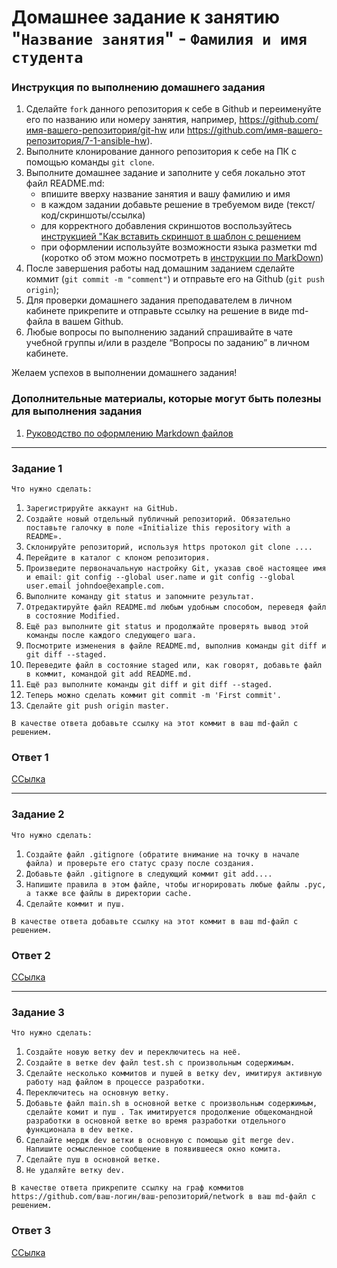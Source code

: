 # Домашнее задание к занятию "`Название занятия`" - `Фамилия и имя студента`


### Инструкция по выполнению домашнего задания

   1. Сделайте `fork` данного репозитория к себе в Github и переименуйте его по названию или номеру занятия, например, https://github.com/имя-вашего-репозитория/git-hw или  https://github.com/имя-вашего-репозитория/7-1-ansible-hw).
   2. Выполните клонирование данного репозитория к себе на ПК с помощью команды `git clone`.
   3. Выполните домашнее задание и заполните у себя локально этот файл README.md:
      - впишите вверху название занятия и вашу фамилию и имя
      - в каждом задании добавьте решение в требуемом виде (текст/код/скриншоты/ссылка)
      - для корректного добавления скриншотов воспользуйтесь [инструкцией "Как вставить скриншот в шаблон с решением](https://github.com/netology-code/sys-pattern-homework/blob/main/screen-instruction.md)
      - при оформлении используйте возможности языка разметки md (коротко об этом можно посмотреть в [инструкции  по MarkDown](https://github.com/netology-code/sys-pattern-homework/blob/main/md-instruction.md))
   4. После завершения работы над домашним заданием сделайте коммит (`git commit -m "comment"`) и отправьте его на Github (`git push origin`);
   5. Для проверки домашнего задания преподавателем в личном кабинете прикрепите и отправьте ссылку на решение в виде md-файла в вашем Github.
   6. Любые вопросы по выполнению заданий спрашивайте в чате учебной группы и/или в разделе “Вопросы по заданию” в личном кабинете.
   
Желаем успехов в выполнении домашнего задания!
   
### Дополнительные материалы, которые могут быть полезны для выполнения задания

1. [Руководство по оформлению Markdown файлов](https://gist.github.com/Jekins/2bf2d0638163f1294637#Code)

---

### Задание 1

`Что нужно сделать:`

1.    `Зарегистрируйте аккаунт на GitHub.`
2.    `Создайте новый отдельный публичный репозиторий. Обязательно поставьте галочку в поле «Initialize this repository with a README».`
3.    `Склонируйте репозиторий, используя https протокол git clone ....`
4.    `Перейдите в каталог с клоном репозитория.`
5.    `Произведите первоначальную настройку Git, указав своё настоящее имя и email: git config --global user.name и git config --global user.email johndoe@example.com.`
6.    `Выполните команду git status и запомните результат.`
7.    `Отредактируйте файл README.md любым удобным способом, переведя файл в состояние Modified.`
8.    `Ещё раз выполните git status и продолжайте проверять вывод этой команды после каждого следующего шага.`
9.    `Посмотрите изменения в файле README.md, выполнив команды git diff и git diff --staged.`
10.    `Переведите файл в состояние staged или, как говорят, добавьте файл в коммит, командой git add README.md.`
11.    `Ещё раз выполните команды git diff и git diff --staged.`
12.    `Теперь можно сделать коммит git commit -m 'First commit'.`
13.    `Сделайте git push origin master.`

`В качестве ответа добавьте ссылку на этот коммит в ваш md-файл с решением.`

### Ответ 1

[ССылка](https://github.com/Gr1ck01/my-first-repository/commit/2fdeb82e09243c12cb2175ac0ef9c010af6fe6f3)

---

### Задание 2

`Что нужно сделать:`

1.    `Создайте файл .gitignore (обратите внимание на точку в начале файла) и проверьте его статус сразу после создания.`
2.    `Добавьте файл .gitignore в следующий коммит git add....`
3.    `Напишите правила в этом файле, чтобы игнорировать любые файлы .pyc, а также все файлы в директории cache.`
4.    `Сделайте коммит и пуш.`

`В качестве ответа добавьте ссылку на этот коммит в ваш md-файл с решением.`

### Ответ 2

[ССылка](https://github.com/Gr1ck01/my-first-repository/commit/9d2921c5f5f5ecc3d82f4caad64b1fc3c22b5390)

---

### Задание 3

`Что нужно сделать:`

1.    `Создайте новую ветку dev и переключитесь на неё.`
2.    `Создайте в ветке dev файл test.sh с произвольным содержимым.`
3.    `Сделайте несколько коммитов и пушей в ветку dev, имитируя активную работу над файлом в процессе разработки.`
4.    `Переключитесь на основную ветку.`
5.    `Добавьте файл main.sh в основной ветке с произвольным содержимым, сделайте комит и пуш . Так имитируется продолжение общекомандной разработки в основной ветке во время разработки отдельного функционала в dev ветке.`
6.    `Сделайте мердж dev ветки в основную с помощью git merge dev. Напишите осмысленное сообщение в появившееся окно комита.`
7.    `Сделайте пуш в основной ветке.`
8.    `Не удаляйте ветку dev.`

`В качестве ответа прикрепите ссылку на граф коммитов https://github.com/ваш-логин/ваш-репозиторий/network в ваш md-файл с решением.`

### Ответ 3

[ССылка](https://github.com/Gr1ck01/my-first-repository/network)

